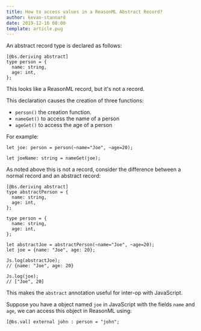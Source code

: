```yaml
---
title: How to access values in a ReasonML Abstract Record?
author: kevan-stannard
date: 2019-12-16 08:00
template: article.pug
---
```


An abstract record type is declared as follows:

```reasonml
[@bs.deriving abstract]
type person = {
  name: string,
  age: int,
};
```

This looks like a ReasonML record, but it's not a record.

This declaration causes the creation of three functions:

- `person()` the creation function.
- `nameGet()` to access the name of a person
- `ageGet()` to access the age of a person

For example:

```reasonml
let joe: person = person(~name="Joe", ~age=20);

let joeName: string = nameGet(joe);
```

As noted above this is not a record, consider the difference between a normal record and an abstract record:

```reasonml
[@bs.deriving abstract]
type abstractPerson = {
  name: string,
  age: int,
};

type person = {
  name: string,
  age: int,
};

let abstractJoe = abstractPerson(~name="Joe", ~age=20);
let joe = {name: "Joe", age: 20};

Js.log(abstractJoe);
// {name: "Joe", age: 20}

Js.log(joe);
// ["Joe", 20]
```

This makes the `abstract` annotation useful for inter-op with JavaScript.

Suppose you have a object named `joe` in JavaScript with the fields `name` and `age`, we can access this object in ReasonML using:

```reasonml
[@bs.val] external john : person = "john";
```
